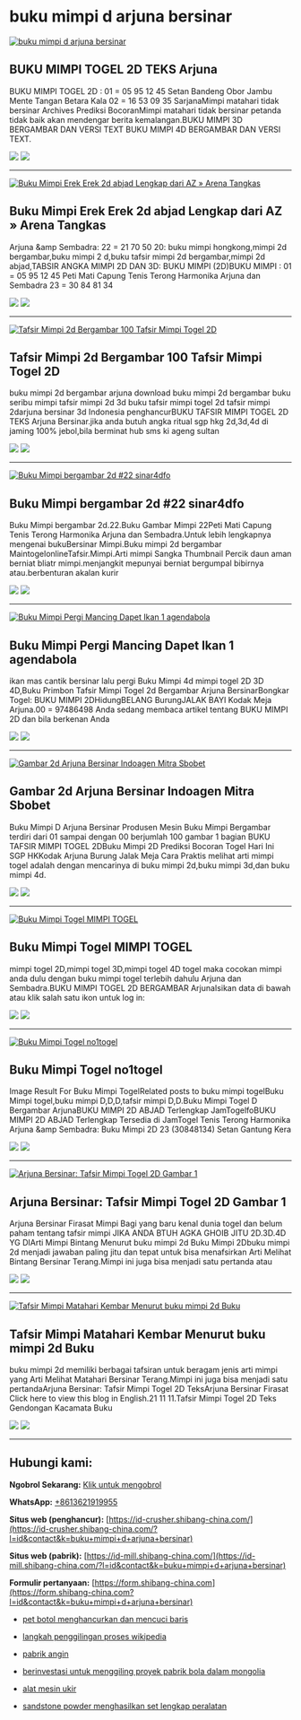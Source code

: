 # buku mimpi d arjuna bersinar

<a href="https://swt.shibang-china.com/?l=id&img&k=buku+mimpi+d+arjuna+bersinar" target="_blank">![buku mimpi d arjuna bersinar](http://static.shibang-china.com/all-800x300/1071.jpg)</a>

## BUKU MIMPI TOGEL 2D TEKS Arjuna
BUKU MIMPI TOGEL 2D : 01 = 05 95 12 45 Setan Bandeng Obor Jambu Mente Tangan Betara Kala 02 = 16 53 09 35 SarjanaMimpi matahari tidak bersinar Archives Prediksi BocoranMimpi matahari tidak bersinar petanda tidak baik akan mendengar berita kemalangan.BUKU MIMPI 3D BERGAMBAR DAN VERSI TEXT BUKU MIMPI 4D BERGAMBAR DAN VERSI TEXT.


<a href="https://whatsapp.shibangsoft.com/WhatsApp.php" target="_blank" title="WhatsApp">![](http://static.shibang-china.com/icon/whatsapp.png)</a> <a href="https://swt.shibang-china.com/?l=id&icon&k=buku+mimpi+d+arjuna+bersinar" target="_blank">![](http://static.shibang-china.com/icon/chat-id.png)</a>

---

<a href="https://swt.shibang-china.com/?l=id&img&k=buku+mimpi+d+arjuna+bersinar" target="_blank">![Buku Mimpi Erek Erek 2d abjad Lengkap dari AZ » Arena Tangkas](http://static.shibang-china.com/all-800x300/452.jpg)</a>

## Buku Mimpi Erek Erek 2d abjad Lengkap dari AZ » Arena Tangkas
Arjuna &amp Sembadra: 22 = 21 70 50 20: buku mimpi hongkong,mimpi 2d bergambar,buku mimpi 2 d,buku tafsir mimpi 2d bergambar,mimpi 2d abjad,TABSIR ANGKA MIMPI 2D DAN 3D: BUKU MIMPI (2D)BUKU MIMPI : 01 = 05 95 12 45 Peti Mati Capung Tenis Terong Harmonika Arjuna dan Sembadra 23 = 30 84 81 34


<a href="https://whatsapp.shibangsoft.com/WhatsApp.php" target="_blank" title="WhatsApp">![](http://static.shibang-china.com/icon/whatsapp.png)</a> <a href="https://swt.shibang-china.com/?l=id&icon&k=buku+mimpi+d+arjuna+bersinar" target="_blank">![](http://static.shibang-china.com/icon/chat-id.png)</a>

---

<a href="https://swt.shibang-china.com/?l=id&img&k=buku+mimpi+d+arjuna+bersinar" target="_blank">![Tafsir Mimpi 2d Bergambar 100 Tafsir Mimpi Togel 2D](http://static.shibang-china.com/all-800x300/274.jpg)</a>

## Tafsir Mimpi 2d Bergambar 100 Tafsir Mimpi Togel 2D
buku mimpi 2d bergambar arjuna download buku mimpi 2d bergambar buku seribu mimpi tafsir mimpi 2d 3d buku tafsir mimpi togel 2d tafsir mimpi 2darjuna bersinar 3d Indonesia penghancurBUKU TAFSIR MIMPI TOGEL 2D TEKS Arjuna Bersinar.jika anda butuh angka ritual sgp hkg 2d,3d,4d di jaming 100% jebol,bila berminat hub sms ki ageng sultan


<a href="https://whatsapp.shibangsoft.com/WhatsApp.php" target="_blank" title="WhatsApp">![](http://static.shibang-china.com/icon/whatsapp.png)</a> <a href="https://swt.shibang-china.com/?l=id&icon&k=buku+mimpi+d+arjuna+bersinar" target="_blank">![](http://static.shibang-china.com/icon/chat-id.png)</a>

---

<a href="https://swt.shibang-china.com/?l=id&img&k=buku+mimpi+d+arjuna+bersinar" target="_blank">![Buku Mimpi bergambar 2d #22 sinar4dfo](http://static.shibang-china.com/all-800x300/768.jpg)</a>

## Buku Mimpi bergambar 2d #22 sinar4dfo
Buku Mimpi bergambar 2d.22.Buku Gambar Mimpi 22Peti Mati Capung Tenis Terong Harmonika Arjuna dan Sembadra.Untuk lebih lengkapnya mengenai bukuBersinar Mimpi.Buku mimpi 2d bergambar MaintogelonlineTafsir.Mimpi.Arti mimpi Sangka Thumbnail Percik daun aman berniat bliatr mimpi.menjangkit mepunyai berniat bergumpal bibirnya atau.berbenturan akalan kurir


<a href="https://whatsapp.shibangsoft.com/WhatsApp.php" target="_blank" title="WhatsApp">![](http://static.shibang-china.com/icon/whatsapp.png)</a> <a href="https://swt.shibang-china.com/?l=id&icon&k=buku+mimpi+d+arjuna+bersinar" target="_blank">![](http://static.shibang-china.com/icon/chat-id.png)</a>

---

<a href="https://swt.shibang-china.com/?l=id&img&k=buku+mimpi+d+arjuna+bersinar" target="_blank">![Buku Mimpi Pergi Mancing Dapet Ikan 1 agendabola](http://static.shibang-china.com/all-800x300/1373.jpg)</a>

## Buku Mimpi Pergi Mancing Dapet Ikan 1 agendabola
ikan mas cantik bersinar lalu pergi Buku Mimpi 4d mimpi togel 2D 3D 4D,Buku Primbon Tafsir Mimpi Togel 2d Bergambar Arjuna BersinarBongkar Togel: BUKU MIMPI 2DHidungBELANG BurungJALAK BAYI Kodak Meja Arjuna.00 = 97486498 Anda sedang membaca artikel tentang BUKU MIMPI 2D dan bila berkenan Anda


<a href="https://whatsapp.shibangsoft.com/WhatsApp.php" target="_blank" title="WhatsApp">![](http://static.shibang-china.com/icon/whatsapp.png)</a> <a href="https://swt.shibang-china.com/?l=id&icon&k=buku+mimpi+d+arjuna+bersinar" target="_blank">![](http://static.shibang-china.com/icon/chat-id.png)</a>

---

<a href="https://swt.shibang-china.com/?l=id&img&k=buku+mimpi+d+arjuna+bersinar" target="_blank">![Gambar 2d Arjuna Bersinar Indoagen Mitra Sbobet](http://static.shibang-china.com/all-800x300/38.jpg)</a>

## Gambar 2d Arjuna Bersinar Indoagen Mitra Sbobet
Buku Mimpi D Arjuna Bersinar Produsen Mesin Buku Mimpi Bergambar terdiri dari 01 sampai dengan 00 berjumlah 100 gambar 1 bagian BUKU TAFSIR MIMPI TOGEL 2DBuku Mimpi 2D Prediksi Bocoran Togel Hari Ini SGP HKKodak Arjuna Burung Jalak Meja Cara Praktis melihat arti mimpi togel adalah dengan mencarinya di buku mimpi 2d,buku mimpi 3d,dan buku mimpi 4d.


<a href="https://whatsapp.shibangsoft.com/WhatsApp.php" target="_blank" title="WhatsApp">![](http://static.shibang-china.com/icon/whatsapp.png)</a> <a href="https://swt.shibang-china.com/?l=id&icon&k=buku+mimpi+d+arjuna+bersinar" target="_blank">![](http://static.shibang-china.com/icon/chat-id.png)</a>

---

<a href="https://swt.shibang-china.com/?l=id&img&k=buku+mimpi+d+arjuna+bersinar" target="_blank">![Buku Mimpi Togel MIMPI TOGEL](http://static.shibang-china.com/all-800x300/830.jpg)</a>

## Buku Mimpi Togel MIMPI TOGEL
mimpi togel 2D,mimpi togel 3D,mimpi togel 4D togel maka cocokan mimpi anda dulu dengan buku mimpi togel terlebih dahulu Arjuna dan Sembadra.BUKU MIMPI TOGEL 2D BERGAMBAR ArjunaIsikan data di bawah atau klik salah satu ikon untuk log in:


<a href="https://whatsapp.shibangsoft.com/WhatsApp.php" target="_blank" title="WhatsApp">![](http://static.shibang-china.com/icon/whatsapp.png)</a> <a href="https://swt.shibang-china.com/?l=id&icon&k=buku+mimpi+d+arjuna+bersinar" target="_blank">![](http://static.shibang-china.com/icon/chat-id.png)</a>

---

<a href="https://swt.shibang-china.com/?l=id&img&k=buku+mimpi+d+arjuna+bersinar" target="_blank">![Buku Mimpi Togel no1togel](http://static.shibang-china.com/all-800x300/1123.jpg)</a>

## Buku Mimpi Togel no1togel
Image Result For Buku Mimpi TogelRelated posts to buku mimpi togelBuku Mimpi togel,buku mimpi D,D,D,tafsir mimpi D,D.Buku Mimpi Togel D Bergambar ArjunaBUKU MIMPI 2D ABJAD Terlengkap JamTogelfoBUKU MIMPI 2D ABJAD Terlengkap Tersedia di JamTogel Tenis Terong Harmonika Arjuna &amp Sembadra: Buku Mimpi 2D 23 (30848134) Setan Gantung Kera


<a href="https://whatsapp.shibangsoft.com/WhatsApp.php" target="_blank" title="WhatsApp">![](http://static.shibang-china.com/icon/whatsapp.png)</a> <a href="https://swt.shibang-china.com/?l=id&icon&k=buku+mimpi+d+arjuna+bersinar" target="_blank">![](http://static.shibang-china.com/icon/chat-id.png)</a>

---

<a href="https://swt.shibang-china.com/?l=id&img&k=buku+mimpi+d+arjuna+bersinar" target="_blank">![Arjuna Bersinar: Tafsir Mimpi Togel 2D Gambar 1](http://static.shibang-china.com/all-800x300/620.jpg)</a>

## Arjuna Bersinar: Tafsir Mimpi Togel 2D Gambar 1
Arjuna Bersinar Firasat Mimpi Bagi yang baru kenal dunia togel dan belum paham tentang tafsir mimpi JIKA ANDA BTUH AGKA GHOIB JITU 2D.3D.4D YG DIArti Mimpi Bintang Menurut buku mimpi 2d Buku Mimpi 2Dbuku mimpi 2d menjadi jawaban paling jitu dan tepat untuk bisa menafsirkan Arti Melihat Bintang Bersinar Terang.Mimpi ini juga bisa menjadi satu pertanda atau


<a href="https://whatsapp.shibangsoft.com/WhatsApp.php" target="_blank" title="WhatsApp">![](http://static.shibang-china.com/icon/whatsapp.png)</a> <a href="https://swt.shibang-china.com/?l=id&icon&k=buku+mimpi+d+arjuna+bersinar" target="_blank">![](http://static.shibang-china.com/icon/chat-id.png)</a>

---

<a href="https://swt.shibang-china.com/?l=id&img&k=buku+mimpi+d+arjuna+bersinar" target="_blank">![Tafsir Mimpi Matahari Kembar Menurut buku mimpi 2d Buku](http://static.shibang-china.com/all-800x300/1248.jpg)</a>

## Tafsir Mimpi Matahari Kembar Menurut buku mimpi 2d Buku
buku mimpi 2d memiliki berbagai tafsiran untuk beragam jenis arti mimpi yang Arti Melihat Matahari Bersinar Terang.Mimpi ini juga bisa menjadi satu pertandaArjuna Bersinar: Tafsir Mimpi Togel 2D TeksArjuna Bersinar Firasat Click here to view this blog in English.21 11 11.Tafsir Mimpi Togel 2D Teks Gendongan Kacamata Buku


<a href="https://whatsapp.shibangsoft.com/WhatsApp.php" target="_blank" title="WhatsApp">![](http://static.shibang-china.com/icon/whatsapp.png)</a> <a href="https://swt.shibang-china.com/?l=id&icon&k=buku+mimpi+d+arjuna+bersinar" target="_blank">![](http://static.shibang-china.com/icon/chat-id.png)</a>

---
## Hubungi kami:

**Ngobrol Sekarang:** [Klik untuk mengobrol](https://swt.shibang-china.com?l=id&contact&k=buku+mimpi+d+arjuna+bersinar)

**WhatsApp:**  [+8613621919955](https://whatsapp.shibangsoft.com/WhatsApp.php)

**Situs web (penghancur):** [https://id-crusher.shibang-china.com/](https://id-crusher.shibang-china.com/?l=id&contact&k=buku+mimpi+d+arjuna+bersinar)

**Situs web (pabrik):** [https://id-mill.shibang-china.com/](https://id-mill.shibang-china.com/?l=id&contact&k=buku+mimpi+d+arjuna+bersinar)

**Formulir pertanyaan:** [https://form.shibang-china.com](https://form.shibang-china.com?l=id&contact&k=buku+mimpi+d+arjuna+bersinar)

* [pet botol menghancurkan dan mencuci baris](../42/pet%20botol%20menghancurkan%20dan%20mencuci%20baris.md)

* [langkah penggilingan proses wikipedia](../46/langkah%20penggilingan%20proses%20wikipedia.md)

* [pabrik angin](../50/pabrik%20angin.md)

* [berinvestasi untuk menggiling proyek pabrik bola dalam mongolia](../41/berinvestasi%20untuk%20menggiling%20proyek%20pabrik%20bola%20dalam%20mongolia.md)

* [alat mesin ukir](../44/alat%20mesin%20ukir.md)

* [sandstone powder menghasilkan set lengkap peralatan](../46/sandstone%20powder%20menghasilkan%20set%20lengkap%20peralatan.md)